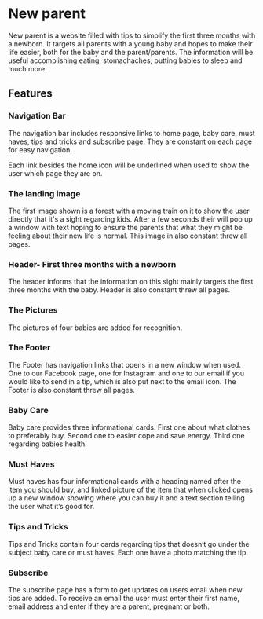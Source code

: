 # New parent

New parent is a website filled with tips to simplify the first three months with a newborn. It targets all parents with a young baby and hopes to make their life easier, both for the baby and the parent/parents. The information will be useful accomplishing eating, stomachaches, putting babies to sleep and much more.

## Features

### Navigation Bar

The navigation bar includes responsive links to home page, baby care, must haves, tips and tricks and subscribe page. They are constant on each page for easy navigation.

Each link besides the home icon will be underlined when used to show the user which page they are on.

### The landing image

The first image shown is a forest with a moving train on it to show the user directly that it's a sight regarding kids. 
After a few seconds their will pop up a window with text hoping to ensure the parents that what they might be feeling about their new life is normal.  This image in also constant threw all pages.

### Header- First three months with a newborn

The header informs that the information on this sight mainly targets the first three months with the baby. Header is also constant threw all pages.

### The Pictures

The pictures of four babies are added for recognition.

### The Footer

The Footer has navigation links that opens in a new window when used. One to our Facebook page, one for Instagram and one to our email if you would like to send in a tip, which is also put next to the email icon.
The Footer is also constant threw all pages.

### Baby Care

Baby care provides three informational cards. First one about what clothes to preferably buy. Second one to easier cope and save energy. Third one regarding babies health.

### Must Haves

Must haves has four informational cards with a heading named after the item you should buy, and linked picture of the item that when clicked opens up a new window showing where you can buy it and a text section telling the user what it’s good for.

### Tips and Tricks 

Tips and Tricks contain four cards regarding tips that doesn’t go under the subject baby care or must haves. Each one have a photo matching the tip.

### Subscribe

The subscribe page has a form to get updates on users email when new tips are added. To receive an email the user must enter their first name, email address and enter if they are a parent, pregnant or both.